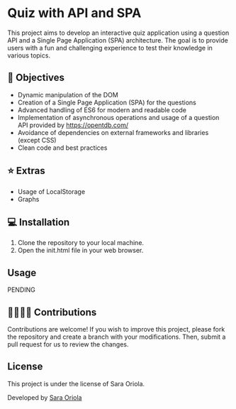 # Quiz with API and SPA

This project aims to develop an interactive quiz application using a question API and a Single Page Application (SPA) architecture. The goal is to provide users with a fun and challenging experience to test their knowledge in various topics.

## 🎯 Objectives

- Dynamic manipulation of the DOM
- Creation of a Single Page Application (SPA) for the questions
- Advanced handling of ES6 for modern and readable code
- Implementation of asynchronous operations and usage of a question API provided by https://opentdb.com/
- Avoidance of dependencies on external frameworks and libraries (except CSS)
- Clean code and best practices

## ⭐️ Extras

- Usage of LocalStorage
- Graphs

## 💻 Installation

1. Clone the repository to your local machine.
2. Open the init.html file in your web browser.

## Usage

PENDING

## 🫱🏽‍🫲🏼 Contributions

Contributions are welcome! If you wish to improve this project, please fork the repository and create a branch with your modifications. Then, submit a pull request for us to review the changes.

## License
This project is under the license of Sara Oriola.

Developed by [Sara Oriola](https://github.com/saraoriola)

